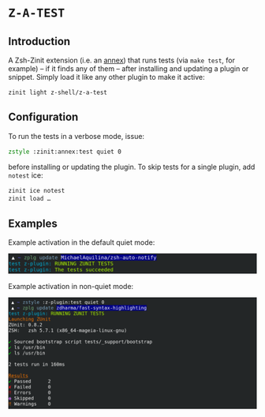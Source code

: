 # `Z-A-TEST`

## Introduction

A Zsh-Zinit extension (i.e. an
[annex](http://z-shell.github.io/zinit/wiki/Annexes/)) that runs tests (via `make
test`, for example) – if it finds any of them  – after installing and updating
a plugin or snippet. Simply load it like any other plugin to make it active:

```zsh
zinit light z-shell/z-a-test
```

## Configuration

To run the tests in a verbose mode, issue:

```zsh
zstyle :zinit:annex:test quiet 0
```

before installing or updating the plugin. To skip tests for a single plugin,
add `notest` ice:

```zsh
zinit ice notest
zinit load …
```

## Examples

Example activation in the default quiet mode:

![z-a-test activation](https://raw.githubusercontent.com/z-shell/z-a-test/main/images/z-p-test-1.png)


Example activation in non-quiet mode:

![z-a-test activation](https://raw.githubusercontent.com/z-shell/z-a-test/main/images/z-p-test-2.png)

<!-- vim:set ft=markdown:tw=80: -->
